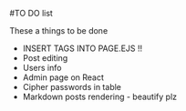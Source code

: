 #TO DO list

These a things to be done

* INSERT TAGS INTO PAGE.EJS !!
* Post editing
* Users info
* Admin page on React
* Cipher passwords in table
* Markdown posts rendering - beautify plz